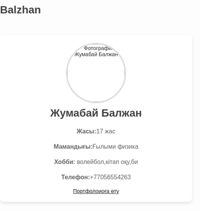 # Balzhan
<!DOCTYPE html>
<html lang="ru">
<head>
    <meta charset="UTF-8">
    <meta name="viewport" content="width=device-width, initial-scale=1.0">
    <title>Жумабай Балжан -Менің туған жерім Түркістан облысы,Қазығұрт ауданы.Толық жасым 17 де.Қалаубек Тұрсынқұлов атындағы мектепті бітірдім.Қазіргі таңда Алматы қаласындағы Абай атындағы педагогикалық университетінің 1 курс студентімін.Мамандық коды:6B05310</title>
    <style>
        body {
            font-family: Arial, sans-serif;
            margin: 0;
            padding: 0;
            background: url('https://source.unsplash.com/1920x1080/?nature,landscape') no-repeat center center fixed;
            background-size: cover;
            color: #333;
        }
        .container {
            max-width: 600px;
            margin: 50px auto;
            padding: 20px;
            background: rgba(255, 255, 255, 0.9);
            border-radius: 10px;
            box-shadow: 0 4px 8px rgba(0, 0, 0, 0.1);
            text-align: center;
        }
        img {
            width: 150px;
            height: 150px;
            border-radius: 50%;
            border: 4px solid #ddd;
        }
        h1 {
            margin-top: 10px;
            font-size: 28px;
            color: #444;
        }
        p {
            font-size: 16px;
            line-height: 1.5;
            color: #666;
        }
        .info {
            margin-top: 20px;
        }
    </style>
</head>
<body>
    <div class="container">
        <img src="https://via.placeholder.com/150" alt="Фотография Жумабай Балжан">
        <h1>Жумабай Балжан</h1>
        <div class="info">
            <p><strong>Жасы:</strong>17 жас </p>
            <p><strong>Мамандығы:</strong>Ғылыми физика</p>
            <p><strong>Хобби:</strong> волейбол,кітап оқу,би</p>
            <p><strong>Телефон:</strong>+77056554263</p>
            <a href="https://b8139464.wixsite.com/my-site-4" target="_blank">Портфолоиоға өту</a>
        </div>
    </div>
</body>
</html>

